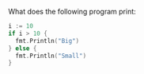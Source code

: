 What does the following program print:

```go
i := 10
if i > 10 {
  fmt.Println("Big")
} else {
  fmt.Println("Small")
}
```